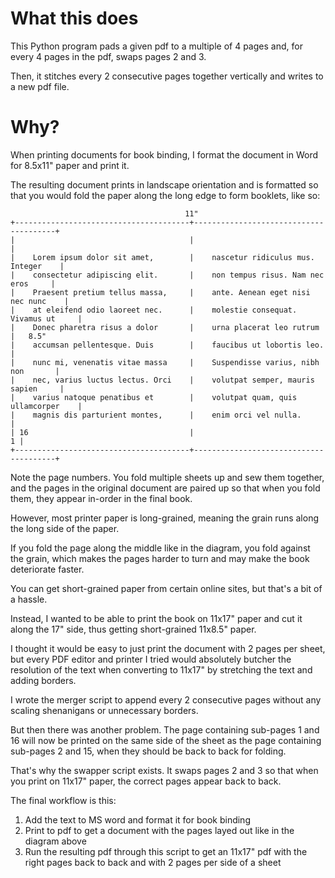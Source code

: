 # What this does
This Python program pads a given pdf to a multiple of 4 pages and, for every 4 pages in the pdf, swaps pages 2 and 3.

Then, it stitches every 2 consecutive pages together vertically and writes to a new pdf file.

# Why?
When printing documents for book binding, I format the document in Word for 8.5x11" paper and print it. 

The resulting document prints in landscape orientation and is formatted so that you would fold the paper along the long edge to form booklets, like so:

```
                                       11"
+---------------------------------------+---------------------------------------+
|                                       |                                       |
|    Lorem ipsum dolor sit amet,        |    nascetur ridiculus mus. Integer    |
|    consectetur adipiscing elit.       |    non tempus risus. Nam nec eros     |
|    Praesent pretium tellus massa,     |    ante. Aenean eget nisi nec nunc    |
|    at eleifend odio laoreet nec.      |    molestie consequat. Vivamus ut     |
|    Donec pharetra risus a dolor       |    urna placerat leo rutrum           |   8.5"
|    accumsan pellentesque. Duis        |    faucibus ut lobortis leo.          |
|    nunc mi, venenatis vitae massa     |    Suspendisse varius, nibh non       |
|    nec, varius luctus lectus. Orci    |    volutpat semper, mauris sapien     |
|    varius natoque penatibus et        |    volutpat quam, quis ullamcorper    |
|    magnis dis parturient montes,      |    enim orci vel nulla.               |
| 16                                    |                                     1 |
+---------------------------------------+---------------------------------------+
```

Note the page numbers. You fold multiple sheets up and sew them together, and the pages in the original document 
are paired up so that when you fold them, they appear in-order in the final book.

However, most printer paper is long-grained, meaning the grain runs along the long side of the paper.

If you fold the page along the middle like in the diagram, you fold against the grain, which makes the pages harder to turn and may make the book deteriorate faster.

You can get short-grained paper from certain online sites, but that's a bit of a hassle.

Instead, I wanted to be able to print the book on 11x17" paper and cut it along the 17" side, thus getting short-grained 11x8.5" paper.

I thought it would be easy to just print the document with 2 pages per sheet, but every PDF editor and printer I tried would absolutely butcher the resolution of the text when converting to 11x17" by stretching the text and adding borders.

I wrote the merger script to append every 2 consecutive pages without any scaling shenanigans or unnecessary borders.

But then there was another problem. The page containing sub-pages 1 and 16 will now be printed on the same side of the sheet as the page containing sub-pages 
2 and 15, when they should be back to back for folding.

That's why the swapper script exists. It swaps pages 2 and 3 so that when you print on 11x17" paper, the correct pages appear back to back.

The final workflow is this:  
1) Add the text to MS word and format it for book binding  
2) Print to pdf to get a document with the pages layed out like in the diagram above  
3) Run the resulting pdf through this script to get an 11x17" pdf with the right pages back to back and with 2 pages per side of a sheet  
